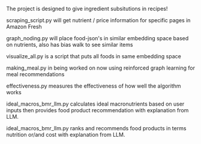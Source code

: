 The project is designed to give ingredient subsitutions in recipes!

scraping_script.py will get nutrient / price information for specific pages in Amazon Fresh

graph_noding.py will place food-json's in similar embedding space based on nutrients, also has bias walk to see similar items

visualize_all.py is a script that puts all foods in same embedding space

making_meal.py in being worked on now using reinforced graph learning for meal recommendations

effectiveness.py measures the effectiveness of how well the algorithm works 

ideal_macros_bmr_llm.py calculates ideal macronutrients based on user inputs then provides food product recommendation with explanation from LLM.

ideal_macros_bmr_llm.py ranks and recommends food products in terms nutrition or/and cost with explanation from LLM.

